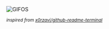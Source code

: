 <div align="justify">
<picture>
    <source media="(prefers-color-scheme: dark)" srcset="https://i.ibb.co/3TQvTwB/output-gif.gif">
    <source media="(prefers-color-scheme: light)" srcset="https://i.ibb.co/3TQvTwB/output-gif.gif">
    <img alt="GIFOS" src="https://i.ibb.co/3TQvTwB/output-gif.gif">
</picture>

<sub><i>inspired from [x0rzavi/github-readme-terminal](https://github.com/x0rzavi/github-readme-terminal)</i></sub>

</div>

<!-- Image deletion URL: https://ibb.co/4F32FcP/be713ee180ee34da9372fe54ddd3a200 -->